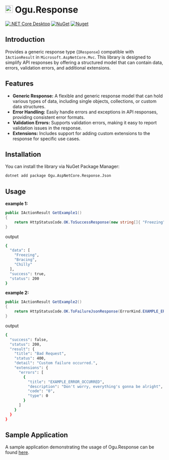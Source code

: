 # <img src="logo/ogu-logo.png" alt="Header" width="24"/> Ogu.Response

[![.NET Core Desktop](https://github.com/ogulcanturan/Ogu.Response/actions/workflows/dotnet.yml/badge.svg?branch=master)](https://github.com/ogulcanturan/Ogu.Response/actions/workflows/dotnet.yml)
[![NuGet](https://img.shields.io/nuget/v/Ogu.AspNetCore.Response.Json.svg?color=1ecf18)](https://nuget.org/packages/Ogu.AspNetCore.Response.Json)
[![Nuget](https://img.shields.io/nuget/dt/Ogu.AspNetCore.Response.Json.svg?logo=nuget)](https://nuget.org/packages/Ogu.AspNetCore.Response.Json)

## Introduction

Provides a generic response type (`IResponse`) compatible with `IActionResult` in `Microsoft.AspNetCore.Mvc`. This library is designed to simplify API responses by offering a structured model that can contain data, errors, validation errors, and additional extensions.

## Features

- **Generic Response:** A flexible and generic response model that can hold various types of data, including single objects, collections, or custom data structures.
- **Error Handling:** Easily handle errors and exceptions in API responses, providing consistent error formats.
- **Validation Errors:** Supports validation errors, making it easy to report validation issues in the response.
- **Extensions:** Includes support for adding custom extensions to the response for specific use cases.

## Installation

You can install the library via NuGet Package Manager:

```bash
dotnet add package Ogu.AspNetCore.Response.Json
```
## Usage

**example 1:**
```csharp
public IActionResult GetExample1()
{
    return HttpStatusCode.OK.ToSuccessResponse(new string[]{ "Freezing", "Bracing", "Chilly" }).ToAction();
}
```

output

```bash
{
  "data": [
    "Freezing",
    "Bracing",
    "Chilly"
  ],
  "success": true,
  "status": 200
}
```

**example 2:**
```csharp
public IActionResult GetExample2()
{
    return HttpStatusCode.OK.ToFailureJsonResponse(ErrorKind.EXAMPLE_ERROR_OCCURRED).ToAction();
}
```

output

```bash
{
  "success": false,
  "status": 200,
  "result": {
    "title": "Bad Request",
    "status": 400,
    "detail": "Custom failure occurred.",
    "extensions": {
      "errors": [
        {
          "title": "EXAMPLE_ERROR_OCCURRED",
          "description": "Don't worry, everything's gonna be alright",
          "code": "0",
          "type": 0
        }
      ]
    }
  }
}
```

## Sample Application
A sample application demonstrating the usage of Ogu.Response can be found [here](https://github.com/ogulcanturan/Ogu.Response/tree/master/samples/Sample.Api).

